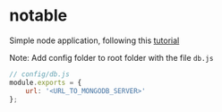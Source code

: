 # notable
Simple node application, following this [tutorial](https://medium.freecodecamp.com/building-a-simple-node-js-api-in-under-30-minutes-a07ea9e390d2#.da5rxrkzw)

Note: Add config folder to root folder with the file `db.js`

```javascript
// config/db.js
module.exports = {
    url: '<URL_TO_MONGODB_SERVER>'
};
```